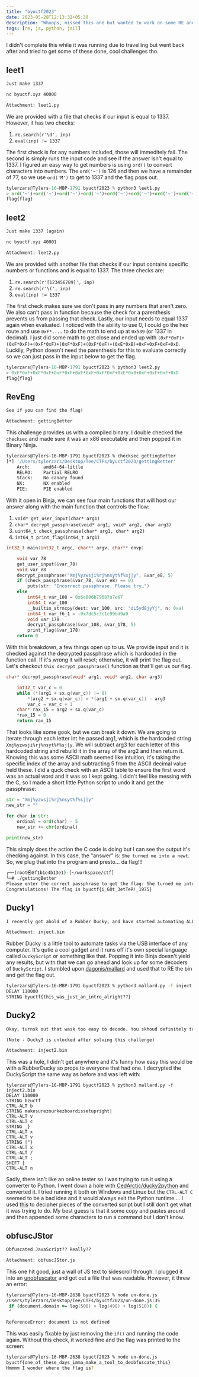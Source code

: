```yaml
---
title: "byuctf2023"
date: 2023-05-28T12:13:32+05:30
description: "Whoops, missed this one but wanted to work on some RE and learn a bit about \"jail\""
tags: [re, js, python, jail]
---
```


I didn't complete this while it was running due to travelling but went back after and tried to get some of these done, cool challenges tho.

## leet1

```txt
Just make 1337

nc byuctf.xyz 40000

Attachment: leet1.py
```

We are provided with a file that checks if our input is equal to 1337. However, it has two checks:

1. `re.search(r'\d', inp)`
2. `eval(inp) != 1337`

The first check is for any numbers included, those will immeditely fail. The second is simply runs the input code and see if the answer isn't equal to 1337. I figured an easy way to get numbers is using `ord()` to convert characters into numbers. The `ord('~')` is 126 and then we have a remainder of 77, so we use `ord('M')` to get to 1337 and the flag pops out.

```py
tylerzars@Tylers-16-MBP-1791 byuctf2023 % python3 leet1.py
> ord('~')+ord('~')+ord('~')+ord('~')+ord('~')+ord('~')+ord('~')+ord('~')+ord('~')+ord('~')+ord('M')
flag{flag}
```

## leet2

```txt
Just make 1337 (again)

nc byuctf.xyz 40001

Attachment: leet2.py
```

We are provided with another file that checks if our input contains specific numbers or functions and is equal to 1337. The three checks are:

1. `re.search(r'[123456789]', inp)`
2. `re.search(r'\(', inp)`
3. `eval(inp) != 1337`

The first check makes sure we don't pass in any numbers that aren't zero. We also can't pass in function because the check for a parenthesis prevents us from passing that check. Lastly, our input needs to equal 1337 again when evaluated. I noticed with the ability to use 0, I could go the hex route and use `0xF*....` to do the math to end up at `0x539` (or 1337 in decimal). I just did some math to get close and ended up with `(0xF*0xF)+(0xF*0xF)+(0xF*0xF)+(0xF*0xF)+(0xF*0xF)+(0xE*0xB)+0xF+0xF+0xF+0xD`. Luckily, Python doesn't need the parenthesis for this to evaluate correctly so we can just pass in the input below to get the flag.

```py
tylerzars@Tylers-16-MBP-1791 byuctf2023 % python3 leet2.py
> 0xF*0xF+0xF*0xF+0xF*0xF+0xF*0xF+0xF*0xF+0xE*0xB+0xF+0xF+0xF+0xD
flag{flag}
```

## RevEng

```txt
See if you can find the flag!

Attachment: gettingBetter
```

This challenge provides us with a compiled binary. I double checked the `checksec` and made sure it was an x86 executable and then popped it in Binary Ninja.

```zsh
tylerzars@Tylers-16-MBP-1791 byuctf2023 % checksec gettingBetter
[*] '/Users/tylerzars/Desktop/Tee/CTFs/byuctf2023/gettingBetter'
    Arch:     amd64-64-little
    RELRO:    Partial RELRO
    Stack:    No canary found
    NX:       NX enabled
    PIE:      PIE enabled
```

With it open in Binja, we can see four main functions that will host our answer along with the main function that controls the flow:

1. `void* get_user_input(char* arg1)`
2. `char* decrypt_passphrase(void* arg1, void* arg2, char arg3)`
3. `uint64_t check_passphrase(char* arg1, char* arg2)`
4. `int64_t print_flag(int64_t arg1)`

```c
int32_t main(int32_t argc, char** argv, char** envp)

    void var_78
    get_user_input(&var_78)
    void var_e8
    decrypt_passphrase("Xmj%yzwsji%rj%nsyt%f%sj|y", &var_e8, 5)
    if (check_passphrase(&var_78, &var_e8) == 0)
        puts(str: "Incorrect passphrase. Please try…")
    else
        int64_t var_108 = 0x6e806b79687a7e67
        int64_t var_100
        __builtin_strncpy(dest: var_100, src: "dL5yd8jyYj", n: 0xa)
        int64_t var_f6_1 = -0x7dc5c3c1c99bd9a9
        void var_178
        decrypt_passphrase(&var_108, &var_178, 5)
        print_flag(&var_178)
    return 0
```

With this breakdown, a few things open up to us. We provide input and it is checked against the decrypted passphrase which is hardcoded in the function call. If it's wrong it will reset; otherwise, it will print the flag out. Let's checkout `this decrypt_passphrase()` function as that'll get us our flag.

```c
char* decrypt_passphrase(void* arg1, void* arg2, char arg3)

    int32_t var_c = 0
    while (*(arg1 + sx.q(var_c)) != 0)
        *(arg2 + sx.q(var_c)) = *(arg1 + sx.q(var_c)) - arg3
        var_c = var_c + 1
    char* rax_15 = arg2 + sx.q(var_c)
    *rax_15 = 0
    return rax_15
```

That looks like some gook, but we can break it down. We are going to iterate through each letter int he passed arg1, which is the hardcoded string `Xmj%yzwsji%rj%nsyt%f%sj|y`. We will subtract arg3 for each letter of this hardcoded string and rebuild it in the array of the arg2 and then return it. Knowing this was some ASCII math seemed like intuition, it's taking the specific index of the array and subtracting 5 from the ASCII decimal value held these. I did a quck check with an ASCII table to ensure the first word was an actual word and it was so I kept going. I didn't feel like messing with the C, so I made a short little Python script to undo it and get the passphrase:

```py
str = "Xmj%yzwsji%rj%nsyt%f%sj|y"
new_str = ""

for char in str:
    ordinal = ord(char) - 5
    new_str += chr(ordinal)
    
print(new_str)
```

This simply does the action the C code is doing but I can see the output it's checking against. In this case, the "answer" is: `She turned me into a newt`. So, we plug that into the program and presto... da flag!!!

```zsh
┌──(root㉿8f1b1e4b13e1)-[~/workspace/ctf]
└─# ./gettingBetter
Please enter the correct passphrase to get the flag: She turned me into a newt
Congratulations! The flag is byuctf{i_G0t_3etTeR!_1975}
```

## Ducky1

```txt
I recently got ahold of a Rubber Ducky, and have started automating ALL of my work tasks with it! You should check it out!

Attachment: inject.bin
```

Rubber Ducky is a little tool to automate tasks via the USB interface of any computer. It's qutie a cool gadget and it runs off it's own special language called `DuckyScript` or something like that. Popping it into Binja doesn't yield any results, but with that we can go ahead and look up for some decoders of `DuckyScript`. I stumbled upon [dagonis/mallard](https://github.com/dagonis/Mallard) and used that to RE the bin and get the flag out.

```zsh
tylerzars@Tylers-16-MBP-1791 byuctf2023 % python3 mallard.py -f inject.bin
DELAY 110000
STRING byuctf{this_was_just_an_intro_alright??}
```

## Ducky2

```txt
Okay, turnsk out that wask too easy to decode. You skhoud definitely try thisk one now!

(Note - Ducky3 is unlocked after solving this challenge)

Attachment: inject2.bin
```

This was a hole, I didn't get anywhere and it's funny how easy this would be with a RubberDucky so props to everyone that had one. I decrypted the DuckyScript the same way as before and was left with:

```DuckyScript
tylerzars@Tylers-16-MBP-1791 byuctf2023 % python3 mallard.py -f inject2.bin
DELAY 110000
STRING bzuctf
CTRL-ALT b
STRING makesurezourkezboardissetupright|
CTRL-ALT v
CTRL-ALT c
STRING _}
CTRL-ALT x
CTRL-ALT v
STRING |"}
CTRL-ALT x
CTRL-ALT /
CTRL-ALT ;
SHIFT |
CTRL-ALT n
```

Sadly, there isn't like an online tester so I was trying to run it using a converter to Python. I went down a hole with [CedArctic/ducky2python](https://github.com/CedArctic/ducky2python) and converted it. I tried running it both on Windows and Linux but the `CTRL-ALT C` seemed to be a bad idea and it would always exit the Python runtime.... I used [this](https://pyautogui.readthedocs.io/en/latest/keyboard.html) to decipher pieces of the converted script but I still don't get what it was trying to do. My best guess is that it some copy and pastes around and then appended some characters to run a command but I don't know.

## obfuscJStor

```txt
Obfuscated JavaScript?? Really??

Attachment: obfuscJStor.js
```

This one hit good, just a wall of JS text to sidescroll through. I plugged it into an [unobfuscator](https://www.dcode.fr/javascript-unobfuscator) and got out a file that was readable. However, it threw an error:

```zsh
tylerzars@Tylers-16-MBP-2638 byuctf2023 % node un-done.js
/Users/tylerzars/Desktop/Tee/CTFs/byuctf2023/un-done.js:35
 if (document.domain == log(500) + log(498) + log(510)) {
 ^

ReferenceError: document is not defined
```

This was easily fixable by just removing the `if()` and running the code again. Without this check, it worked fine and the flag was printed to the screen:

```zsh
tylerzars@Tylers-16-MBP-2638 byuctf2023 % node un-done.js
byuctf{one_of_these_days_imma_make_a_tool_to_deobfuscate_this}
Hmmmm I wonder where the flag is?
```
